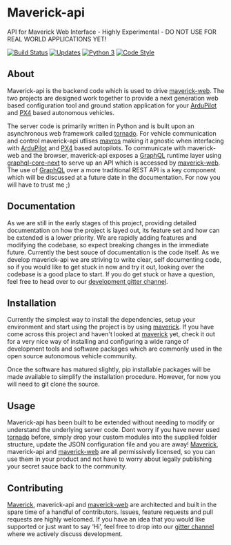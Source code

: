 # Maverick-api
API for Maverick Web Interface - Highly Experimental - DO NOT USE FOR REAL WORLD APPLICATIONS YET!

[![Build Status](http://newdev.maverick.one/jenkins/buildStatus/icon?job=maverick-api/master)](http://newdev.maverick.one/jenkins/blue/organizations/jenkins/maverick-api/activity)
[![Updates](https://pyup.io/repos/github/goodrobots/maverick-api/shield.svg)](https://pyup.io/repos/github/goodrobots/maverick-api/)
[![Python 3](https://pyup.io/repos/github/goodrobots/maverick-api/python-3-shield.svg)](https://pyup.io/repos/github/goodrobots/maverick-api/)
[![Code Style](https://img.shields.io/badge/code%20style-black-000000.svg)](https://github.com/ambv/black)

## About
Maverick-api is the backend code which is used to drive [maverick-web](https://github.com/goodrobots/maverick-web). The two projects are designed work together to provide a next generation web based configuration tool and ground station application for your [ArduPilot](http://ardupilot.org/) and [PX4](https://px4.io/) based autonomous vehicles.

The server code is primarily written in Python and is built upon an asynchronous web framework called [tornado](https://www.tornadoweb.org/en/stable/).
For vehicle communication and control maverick-api utlises [mavros](http://wiki.ros.org/mavros) making it agnostic when interfacing with [ArduPilot](http://ardupilot.org/) and [PX4](https://px4.io/) based autopilots.
To communicate with maverick-web and the browser, maverick-api exposes a [GraphQL](https://graphql.org/) runtime layer using [graphql-core-next](https://github.com/graphql-python/graphql-core-next) to serve up an API which is accessed by [maverick-web](https://github.com/goodrobots/maverick-web). The use of [GraphQL](https://graphql.org/) over a more traditional REST API is a key component which will be discussed at a future date in the documentation. For now you will have to trust me ;)

## Documentation
As we are still in the early stages of this project, providing detailed documentation on how the project is layed out, its feature set and how can be extended is a lower priority. We are rapidly adding features and modifying the codebase, so expect breaking changes in the immediate future.
Currently the best souce of documentation is the code itself. As we develop maverick-api we are striving to write clear, self documenting code, so if you would like to get stuck in now and try it out, looking over the codebase is a good place to start. If you do get stuck or have a question, feel free to head over to our [development gitter channel](https://gitter.im/goodrobots/dev).

## Installation
Currently the simplest way to install the dependencies, setup your environment and start using the project is by using [maverick](https://github.com/goodrobots/maverick). If you have come across this project and haven't looked at [maverick](https://github.com/goodrobots/maverick) yet, check it out for a very nice way of installing and configuring a wide range of development tools and software packages which are commonly used in the open source autonomous vehicle community.

Once the software has matured slightly, pip installable packages will be made available to simplify the installation procedure. However, for now you will need to git clone the source.


## Usage
Maverick-api has been built to be extended without needing to modify or understand the underlying server code. Dont worry if you have never used [tornado](https://www.tornadoweb.org/en/stable/) before, simply drop your custom modules into the supplied folder structure, update the JSON configuration file and you are away!
[Maverick](https://github.com/goodrobots/maverick), maverick-api and [maverick-web](https://github.com/goodrobots/maverick-web) are all permissively licensed, so you can use them in your product and not have to worry about legally publishing your secret sauce back to the community.


## Contributing 
[Maverick](https://github.com/goodrobots/maverick), maverick-api and [maverick-web](https://github.com/goodrobots/maverick-web) are architected and built in the spare time of a handful of contributors. Issues, feature requests and pull requests are highly welcomed. If you have an idea that you would like supported or just want to say ‘Hi’, feel free to drop into our [gitter channel](https://gitter.im/goodrobots/dev) where we actively discuss development. 

